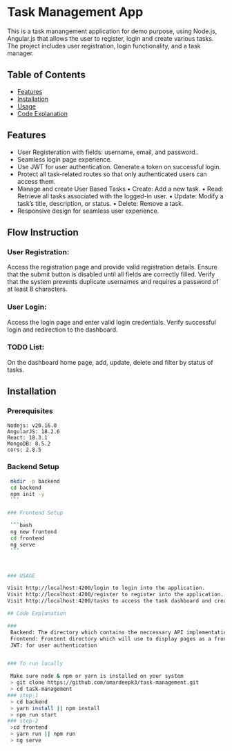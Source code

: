 # Task Management App

This is a task manangement application for demo purpose, using Node.js, Angular.js that allows the user to register, login and create various tasks. The project includes user registration, login functionality, and a task manager.

## Table of Contents

- [Features](#features)
- [Installation](#installation)
- [Usage](#usage)
- [Code Explanation](#code-explanation)


## Features

- User Registeration with fields: username, email, and password..
- Seamless login page experience.
- Use JWT for user authentication. Generate a token on successful login.
- Protect all task-related routes so that only authenticated users can access them.
- Manage and create User Based Tasks
    ▪ Create: Add a new task. 
    ▪ Read: Retrieve all tasks associated with the logged-in user. 
    ▪ Update: Modify a task’s title, description, or status. 
    ▪ Delete: Remove a task.
- Responsive design for seamless user experience.


## Flow Instruction
### User Registration:
Access the registration page and provide valid registration details. Ensure that the submit button is disabled until all fields are correctly filled. Verify that the system prevents duplicate usernames and requires a password of at least 8 characters.

### User Login:
Access the login page and enter valid login credentials. Verify successful login and redirection to the dashboard.

### TODO List:
On the dashboard home page, add, update, delete and filter by status of tasks.

## Installation

### Prerequisites

    Nodejs: v20.16.0
    AngularJS: 18.2.6
    React: 18.3.1
    MongoDB: 8.5.2
    cors: 2.8.5

### Backend Setup

   ```bash
    mkdir -p backend
    cd backend
    npm init -y
    ```

### Frontend Setup

    ```bash
    ng new frontend
    cd frontend
    ng serve
    ```



### USAGE

Visit http://localhost:4200/login to login into the application.
Visit http://localhost:4200/register to register into the application.
Visit http://localhost:4200/tasks to access the task dashboard and create user tasks.

## Code Explanation

### 
    Backend: The directory which contains the neccessary API implementation
    Frontend: Frontent directory which will use to display pages as a frontend.
    JWT: for user authentication


### To run locally

    Make sure node & npm or yarn is installed on your system
    > git clone https://github.com/amardeepk3/task-management.git
    > cd task-management
### step-1
    > cd backend 
    > yarn install || npm install
    > npm run start
### step-2
    >cd frontend
    > yarn run || npm run
    > ng serve
